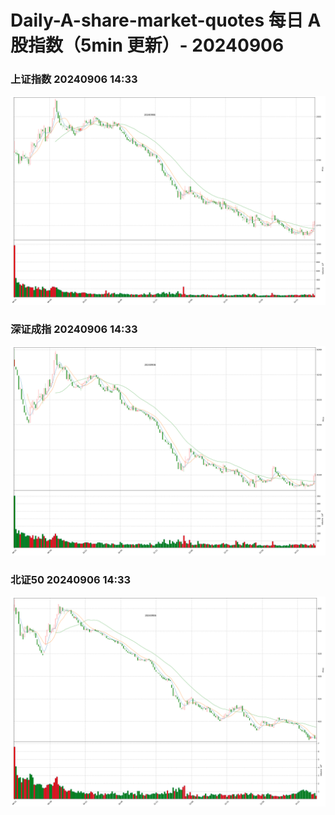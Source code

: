
# Daily-A-share-market-quotes 每日 A 股指数（5min 更新）- 20240906

### 上证指数 20240906 14:33
![](./fig/2024/9/20240906-sh000001.png)

### 深证成指 20240906 14:33
![](./fig/2024/9/20240906-sz399001.png)

### 北证50 20240906 14:33
![](./fig/2024/9/20240906-bj899050.png)
